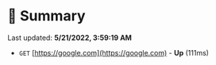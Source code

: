 # 📖 Summary
Last updated: **5/21/2022, 3:59:19 AM**

- `GET` [https://google.com](https://google.com) - **Up** (111ms)
